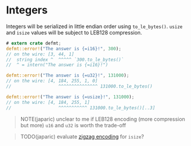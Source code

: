 # Integers

Integers will be serialized in little endian order using `to_le_bytes()`.
`usize` and `isize` values will be subject to LEB128 compression.

```rust
# extern crate defmt;
defmt::error!("The answer is {=i16}!", 300);
// on the wire: [3, 44, 1]
//  string index ^  ^^^^^ `300.to_le_bytes()`
//  ^ = intern("The answer is {=i16}!")

defmt::error!("The answer is {=u32}!", 131000);
// on the wire: [4, 184, 255, 1, 0]
//                  ^^^^^^^^^^^^^^^ 131000.to_le_bytes()

defmt::error!("The answer is {=usize}!", 131000);
// on the wire: [4, 184, 255, 1]
//                  ^^^^^^^^^^^ 131000.to_le_bytes()[..3]
```

> NOTE(japaric) unclear to me if LEB128 encoding (more compression but more) `u16` and `u32` is worth the trade-off

> TODO(japaric) evaluate [zigzag encoding][zigzag] for `isize`?

[zigzag]: https://developers.google.com/protocol-buffers/docs/encoding
